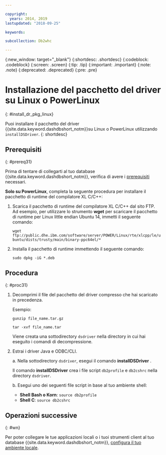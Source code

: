 ```yaml
---

copyright:
  years: 2014, 2019
lastupdated: "2018-09-25"

keywords:

subcollection: Db2whc

---
```


<!-- Attribute definitions --> 
{:new_window: target="_blank"}
{:shortdesc: .shortdesc}
{:codeblock: .codeblock}
{:screen: .screen}
{:tip: .tip}
{:important: .important}
{:note: .note}
{:deprecated: .deprecated}
{:pre: .pre}

# Installazione del pacchetto del driver su Linux o PowerLinux
{: #install_dr_pkg_linux}

Puoi installare il pacchetto del driver {{site.data.keyword.dashdbshort_notm}}su Linux o PowerLinux utilizzando `installDSDriver`. 
{: shortdesc}

## Prerequisiti
{: #prereq31}

Prima di tentare di collegarti al tuo database {{site.data.keyword.dashdbshort_notm}}, verifica di avere i [prerequisiti](/docs/services/Db2whc/connecting?topic=Db2whc-connect_ov#prereqs) necessari.

<!-- Download the Db2 driver package for your operating system from the web console and install it. -->

**Solo su PowerLinux**, completa la seguente procedura per installare il pacchetto di runtime del compilatore XL C/C++:

1. Scarica il pacchetto di runtime del compilatore XL C/C++ dal sito FTP. Ad esempio, per utilizzare lo strumento **wget** per scaricare il pacchetto di runtime per Linux little endian Ubuntu 14, immetti il seguente comando: 

   `wget ftp://public.dhe.ibm.com/software/server/POWER/Linux/rte/xlcpp/le/ubuntu/dists/trusty/main/binary-ppc64el/*`
2. Installa il pacchetto di runtime immettendo il seguente comando:

   `sudo dpkg -iG *.deb` 

## Procedura
{: #proc31}

1. Decomprimi il file del pacchetto del driver compresso che hai scaricato in precedenza.

   Esempio: 

   `gunzip file_name.tar.gz`

   `tar -xvf file_name.tar`

    Viene creata una sottodirectory `dsdriver` nella directory in cui hai eseguito i comandi di decompressione.
2. Estrai i driver Java e ODBC/CLI.

   a. Nella sottodirectory `dsdriver`, esegui il comando **installDSDriver** .
   
   Il comando **installDSDriver** crea i file script `db2profile` e `db2cshrc` nella directory `dsdriver`.

   b. Esegui uno dei seguenti file script in base al tuo ambiente shell:

   - **Shell Bash o Korn**: `source db2profile`
   - **Shell C**: `source db2cshrc`

## Operazioni successive
{: #wn}

Per poter collegare le tue applicazioni locali o i tuoi strumenti client al tuo database {{site.data.keyword.dashdbshort_notm}}, [configura il tuo ambiente locale](/docs/services/Db2whc?topic=Db2whc-cfg_loc_env#cfg_loc_env).   




